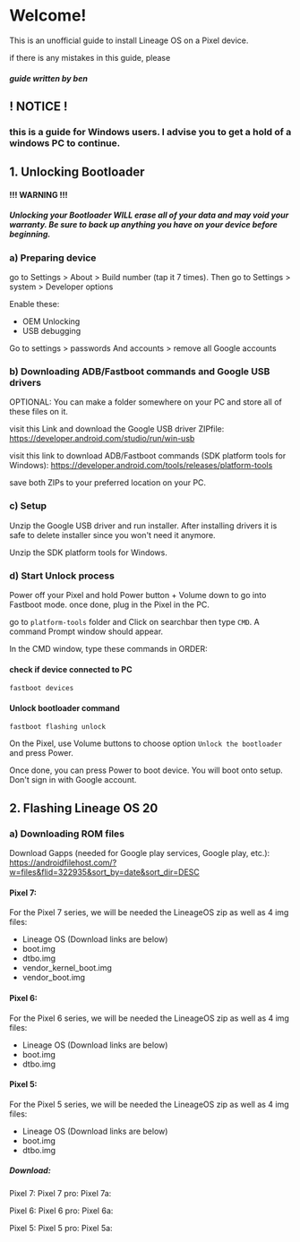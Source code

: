 # Welcome!
This is an unofficial guide to install Lineage OS on a Pixel device.

if there is any mistakes in this guide, please 
##### guide written by ben

## ! NOTICE !
### this is a guide for Windows users. I advise you to get a hold of a windows PC to continue.

## 1. Unlocking Bootloader

#### !!! WARNING !!!
##### Unlocking your Bootloader WILL erase all of your data and may void your warranty. Be sure to back up anything you have on your device before beginning.

### a) Preparing device

go to Settings > About > Build number (tap it 7 times).
Then go to Settings > system > Developer options 

Enable these:
- OEM Unlocking
- USB debugging

Go to settings > passwords And accounts > remove all Google accounts

### b) Downloading ADB/Fastboot commands and Google USB drivers

OPTIONAL: You can make a folder somewhere on your PC and store all of these files on it.

visit this Link and download the Google USB driver ZIPfile:
https://developer.android.com/studio/run/win-usb

visit this link to download ADB/Fastboot commands (SDK platform tools for Windows): 
https://developer.android.com/tools/releases/platform-tools

save both ZIPs to your preferred location on your PC.

### c) Setup

Unzip the Google USB driver and run installer. After installing drivers it is safe to delete installer since you won't need it anymore.

Unzip the SDK platform tools for Windows.

### d) Start Unlock process

Power off your Pixel and hold Power button + Volume down to go into Fastboot mode. once done, plug in the Pixel in the PC.

go to `platform-tools` folder and Click on searchbar then type `CMD`. A command Prompt window should appear.

In the CMD window, type these commands in ORDER:

#### check if device connected to PC
```
fastboot devices
```

#### Unlock bootloader command
```
fastboot flashing unlock
```

On the Pixel, use Volume buttons to choose option `Unlock the bootloader` and press Power.

Once done, you can press Power to boot device. You will boot onto setup. Don't sign in with Google account.

## 2. Flashing Lineage OS 20

### a) Downloading ROM files

Download Gapps (needed for Google play services, Google play, etc.): https://androidfilehost.com/?w=files&flid=322935&sort_by=date&sort_dir=DESC

#### Pixel 7:

For the Pixel 7 series, we will be needed the LineageOS zip as well as 4 img files:
- Lineage OS (Download links are below)
- boot.img
- dtbo.img
- vendor_kernel_boot.img
- vendor_boot.img

#### Pixel 6:

For the Pixel 6 series, we will be needed the LineageOS zip as well as 4 img files:
- Lineage OS (Download links are below)
- boot.img
- dtbo.img

#### Pixel 5:

For the Pixel 5 series, we will be needed the LineageOS zip as well as 4 img files:
- Lineage OS (Download links are below)
- boot.img
- dtbo.img

##### Download:

Pixel 7:
Pixel 7 pro:
Pixel 7a: 

Pixel 6:
Pixel 6 pro:
Pixel 6a: 

Pixel 5:
Pixel 5 pro:
Pixel 5a: 
